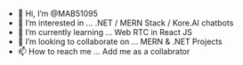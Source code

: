- 👋 Hi, I’m @MAB51095
- 👀 I’m interested in ... .NET / MERN Stack / Kore.AI chatbots
- 🌱 I’m currently learning ... Web RTC in React JS
- 💞️ I’m looking to collaborate on ... MERN & .NET Projects
- 📫 How to reach me ... Add me as a collabrator

<!---
MAB51095/MAB51095 is a ✨ special ✨ repository because its `README.md` (this file) appears on your GitHub profile.
You can click the Preview link to take a look at your changes.
--->
